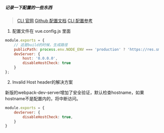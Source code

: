 ##### 记录一下配置的一些东西

> [CLI 官网](https://cli.vuejs.org/zh/guide/prototyping.html)
> [Github 配置文档](https://github.com/vuejs/vue-cli/tree/dev/docs/config)
> [CLI 配置参考](https://cli.vuejs.org/zh/config/#%E5%85%A8%E5%B1%80-cli-%E9%85%8D%E7%BD%AE)
1. 配置文件在 vue.config.js 里面

```js
module.exports = {
    // 这是build的时候，生成路径
    publicPath: process.env.NODE_ENV === 'production' ? 'https://res.smzdm.com/admin_edm/dist/' : '/', 
    devServer: {
        host: '0.0.0.0',
        disableHostCheck: true
    }
};
```

2. Invalid Host header的解决方案

新版的webpack-dev-server增加了安全验证，默认检查hostname，如果hostname不是配置内的，将中断访问。

```js
module.exports = {
    devServer: {
        disableHostCheck: true,
    }
}
```
